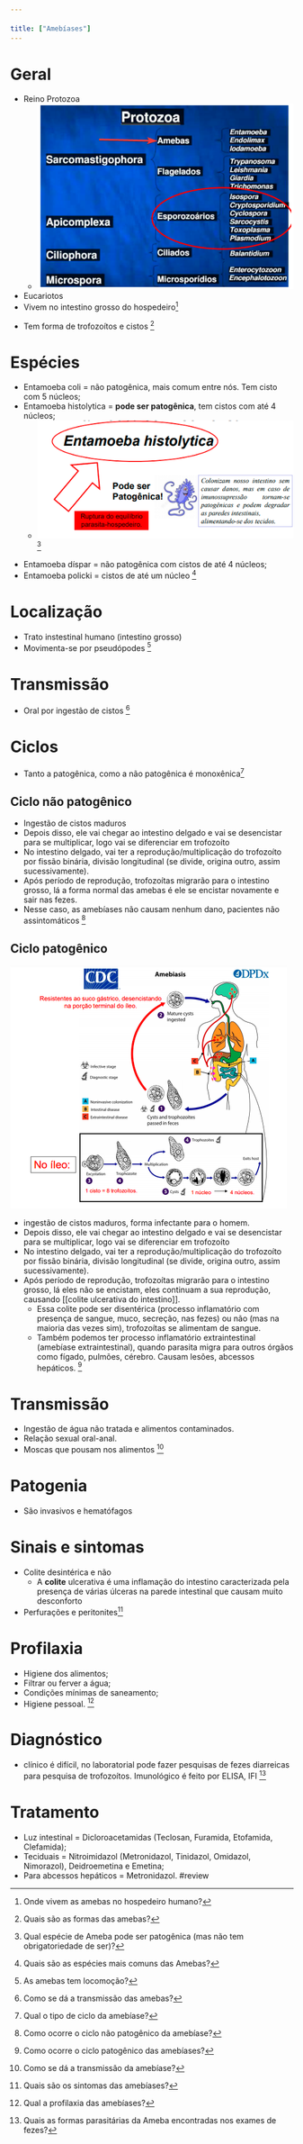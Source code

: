 ```yaml
---

title: ["Amebíases"]
---
```


# Geral
+ Reino Protozoa
	+ ![Pasted image 20210405145338.png](Pasted%20image%2020210405145338.png)
+ Eucariotos
+ Vivem no intestino grosso do hospedeiro[^607535]

[^607535]: Onde vivem as amebas no hospedeiro humano?

+ Tem forma de trofozoítos e cistos [^17723]

[^17723]: Quais são as formas das amebas?



# Espécies
+ Entamoeba coli = não patogênica, mais comum entre nós. Tem cisto com 5 núcleos;
+ Entamoeba histolytica = **pode ser patogênica**, tem cistos com até 4 núcleos;
	+ ![Pasted image 20210412144521.png](Pasted%20image%2020210412144521.png)[^285983]
	
[^285983]: Qual espécie de Ameba pode ser patogênica (mas não tem obrigatoriedade de ser)? 

+ Entamoeba díspar = não patogênica com cistos de até 4 núcleos;
+ Entamoeba policki = cistos de até um núcleo [^211722]

[^211722]: Quais são as espécies mais comuns das Amebas?


# Localização
+ Trato instestinal humano (intestino grosso)
+ Movimenta-se por pseudópodes [^780139]

[^780139]: As amebas tem locomoção?



# Transmissão
+ Oral por ingestão de cistos [^20695]

[^20695]: Como se dá a transmissão das amebas?

# Ciclos
+ Tanto a patogênica, como a não patogênica é monoxênica[^718509]

[^718509]: Qual o tipo de ciclo da amebíase?

## Ciclo não patogênico
+ Ingestão de cistos maduros
+ Depois disso, ele vai chegar ao intestino delgado e vai se desencistar para se multiplicar, logo vai se diferenciar em trofozoíto
+ No intestino delgado, vai ter a reprodução/multiplicação do trofozoíto por fissão binária, divisão longitudinal (se divide, origina outro, assim sucessivamente). 
+ Após período de reprodução, trofozoítas migrarão para o intestino grosso, lá a forma normal das amebas é ele se encistar novamente e sair nas fezes. 
+ Nesse caso, as amebíases não causam nenhum dano, pacientes não assintomáticos [^805026]

[^805026]: Como ocorre o ciclo não patogênico da amebíase?


## Ciclo patogênico
![Pasted image 20210405144749.png](Pasted%20image%2020210405144749.png)
+ ingestão de cistos maduros, forma infectante para o homem.
+ Depois disso, ele vai chegar ao intestino delgado e vai se desencistar para se multiplicar, logo vai se diferenciar em trofozoíto
+ No intestino delgado, vai ter a reprodução/multiplicação do trofozoíto por fissão binária, divisão longitudinal (se divide, origina outro, assim sucessivamente). 
+ Após período de reprodução, trofozoítas migrarão para o intestino grosso, lá eles não se encistam, eles continuam a sua reprodução, causando [[colite ulcerativa do intestino]]. 
	+ Essa colite pode ser disentérica (processo inflamatório com presença de sangue, muco, secreção, nas fezes) ou não (mas na maioria das vezes sim), trofozoítas se alimentam de sangue.
	+ Também podemos ter processo inflamatório extraintestinal (amebíase extraintestinal), quando parasita migra para outros órgãos como fígado, pulmões, cérebro. Causam lesões, abcessos hepáticos. [^482427]

[^482427]: Como ocorre o ciclo patogênico das amebíases?


# Transmissão
+ Ingestão de água não tratada e alimentos contaminados.
+ Relação sexual oral-anal.
+ Moscas que pousam nos alimentos [^378301]

[^378301]: Como se dá a transmissão da amebíase?


# Patogenia
+ São invasivos e hematófagos

# Sinais e sintomas
+ Colite desintérica e não
	+ A **colite** ulcerativa é uma inflamação do intestino caracterizada pela presença de várias úlceras na parede intestinal que causam muito desconforto
+ Perfurações e peritonites[^642206]

[^642206]: Quais são os sintomas das amebíases?


# Profilaxia
+ Higiene dos alimentos;
+ Filtrar ou ferver a água;
+ Condições mínimas de saneamento;
+ Higiene pessoal.  [^234394]

[^234394]: Qual a profilaxia das amebíases?


# Diagnóstico
+ clínico é difícil, no laboratorial pode fazer pesquisas de fezes diarreicas para pesquisa de trofozoítos. Imunológico é feito por ELISA, IFI [^570236]

[^570236]: Quais as formas parasitárias da Ameba encontradas nos exames de fezes? 


# Tratamento
+ Luz intestinal = Dicloroacetamidas (Teclosan, Furamida, Etofamida, Clefamida);
+ Teciduais = Nitroimidazol (Metronidazol, Tinidazol, Omidazol, Nimorazol), Deidroemetina e Emetina;
+ Para abcessos hepáticos = Metronidazol. #review 
